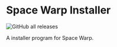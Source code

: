 # Space Warp Installer

![GitHub all releases](https://img.shields.io/github/downloads/SpaceWarpDev/Space-Warp-Installer/total?style=flat-square)

A installer program for Space Warp.
